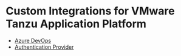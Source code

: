 # Custom Integrations for VMware Tanzu Application Platform

- [Azure DevOps](azure-dev-ops)
- [Authentication Provider](auth-providers)